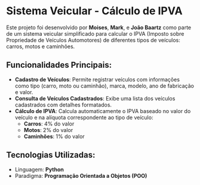 # Sistema Veicular - Cálculo de IPVA

Este projeto foi desenvolvido por **Moises**, **Mark**, e **João Baartz** como parte de um sistema veicular simplificado para calcular o IPVA (Imposto sobre Propriedade de Veículos Automotores) de diferentes tipos de veículos: carros, motos e caminhões.

## Funcionalidades Principais:
- **Cadastro de Veículos**: Permite registrar veículos com informações como tipo (carro, moto ou caminhão), marca, modelo, ano de fabricação e valor.
- **Consulta de Veículos Cadastrados**: Exibe uma lista dos veículos cadastrados com detalhes formatados.
- **Cálculo de IPVA**: Calcula automaticamente o IPVA baseado no valor do veículo e na alíquota correspondente ao tipo de veículo:
  - **Carros**: 4% do valor
  - **Motos**: 2% do valor
  - **Caminhões**: 1% do valor

## Tecnologias Utilizadas:
- Linguagem: **Python**
- Paradigma: **Programação Orientada a Objetos (POO)**
